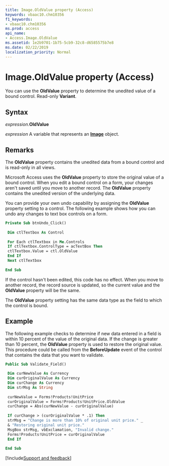 ```yaml
---
title: Image.OldValue property (Access)
keywords: vbaac10.chm10356
f1_keywords:
- vbaac10.chm10356
ms.prod: access
api_name:
- Access.Image.OldValue
ms.assetid: 1e2b9701-1b75-5cb9-32c8-d6585575b7e8
ms.date: 02/22/2019
localization_priority: Normal
---
```



# Image.OldValue property (Access)

You can use the **OldValue** property to determine the unedited value of a bound control. Read-only **Variant**.


## Syntax

_expression_.**OldValue** 

_expression_ A variable that represents an **[Image](Access.Image.md)** object.


## Remarks

The **OldValue** property contains the unedited data from a bound control and is read-only in all views.

Microsoft Access uses the **OldValue** property to store the original value of a bound control. When you edit a bound control on a form, your changes aren't saved until you move to another record. The **OldValue** property contains the unedited version of the underlying data.

You can provide your own undo capability by assigning the **OldValue** property setting to a control. The following example shows how you can undo any changes to text box controls on a form.

```vb
Private Sub btnUndo_Click() 
 
 Dim ctlTextbox As Control 
 
 For Each ctlTextbox in Me.Controls 
 If ctlTextbox.ControlType = acTextBox Then 
 ctlTextbox.Value = ctl.OldValue 
 End If 
 Next ctlTextbox 
 
End Sub
```

If the control hasn't been edited, this code has no effect. When you move to another record, the record source is updated, so the current value and the **OldValue** property will be the same.

The **OldValue** property setting has the same data type as the field to which the control is bound.


## Example

The following example checks to determine if new data entered in a field is within 10 percent of the value of the original data. If the change is greater than 10 percent, the **OldValue** property is used to restore the original value. This procedure could be called from the **BeforeUpdate** event of the control that contains the data that you want to validate.


```vb
Public Sub Validate_Field() 
 
 Dim curNewValue As Currency 
 Dim curOriginalValue As Currency 
 Dim curChange As Currency 
 Dim strMsg As String 
 
 curNewValue = Forms!Products!UnitPrice 
 curOriginalValue = Forms!Products!UnitPrice.OldValue 
 curChange = Abs(curNewValue - curOriginalValue) 
 
 If curChange > (curOriginalValue * .1) Then 
 strMsg = "Change is more than 10% of original unit price." _ 
 & "Restoring original unit price." 
 MsgBox strMsg, vbExclamation, "Invalid change." 
 Forms!Products!UnitPrice = curOriginalValue 
 End If 
 
End Sub
```




[!include[Support and feedback](~/includes/feedback-boilerplate.md)]